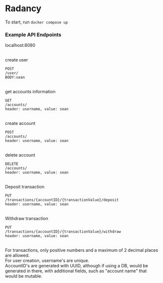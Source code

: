 # Radancy

To start, run `docker compose up`

### Example API Endpoints

localhost:8080

\
create user
```
POST
/user/
BODY:sean
```
\
get accounts information
```
GET
/accounts/
header: username, value: sean
```
\
create account
```
POST
/accounts/
header: username, value: sean
```
\
delete account
```
DELETE
/accounts/
header: username, value: sean
```
\
Deposit transaction
```
PUT
/transactions/{accountID}/{transactionValue}/deposit
header: username, value: sean
```
\
Withdraw transaction
```
PUT
/transactions/{accountID}/{transactionValue}/withdraw
header: username, value: sean
```
\
For transactions, only positive numbers and a maximum of 2 decimal places are allowed.\
For user creation, username's are unique.\
AccountID's are generated with UUID, although if using a DB, would be generated in there, with additional fields, such as "account name" that would be mutable.
